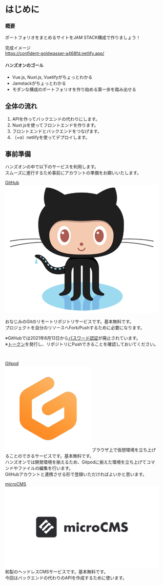 # はじめに

### 概要

ポートフォリオをまとめるサイトをJAM STACK構成で作りましょう！

完成イメージ</br>
https://confident-goldwasser-a468fd.netlify.app/

#### ハンズオンのゴール

* Vue.js, Nuxt.js, Vuetifyがちょっとわかる
* Jamstackがちょっとわかる
* モダンな構成のポートフォリオを作り始める第一歩を踏み出せる
  

## 全体の流れ
1. APIを作ってバックエンドの代わりにします。
2. Nuxt.jsを使ってフロントエンドを作ります。
3. フロントエンドとバックエンドをつなげます。
4. （+α）netlifyを使ってデプロイします。

## 事前準備
ハンズオンの中で以下のサービスを利用します。</br>
スムーズに進行するため事前にアカウントの準備をお願いいたします。</br>


<a href="https://github.com/">GitHub</br><img src="/image/octcat.png"></a></br>


おなじみのGitのリモートリポジトリサービスです。基本無料です。</br>
プロジェクトを自分のリソースへFork/Pushするために必要になります。</br>

<p>
※GitHubでは2021年8月13日から<a href="https://github.blog/2020-12-15-token-authentication-requirements-for-git-operations/">パスワード認証</a>が廃止されています。</br>
※<a href="https://docs.github.com/ja/github/authenticating-to-github/keeping-your-account-and-data-secure/creating-a-personal-access-token">トークン</a>を発行し、リポジトリにPushできることを確認しておいてください。
</p></br>

<a href="https://www.gitpod.io/">Gitpod</a></br>
<img src="/image/gitpod.png">
ブラウザ上で仮想環境を立ち上げることのできるサービスです。基本無料です。</br>
ハンズオンでは開発環境を揃えるため、Gitpodに揃えた環境を立ち上げてコマンドやファイルの編集を行います。</br>
GitHubアカウントと連携させる形で登録いただければよいかと思います。</br>

<a href="https://microcms.io/">microCMS</a></br>
<img src="/image/microCMS_logo.png">
和製のヘッドレスCMSサービスです。基本無料です。</br>
今回はバックエンドの代わりのAPIを作成するために使います。</br>





